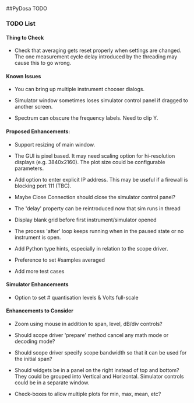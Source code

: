 ##PyDosa TODO

### TODO List

#### Thing to Check

- Check that averaging gets reset properly when settings are
  changed. The one measurement cycle delay introduced by the
  threading may cause this to go wrong.

#### Known Issues

- You can bring up multiple instrument chooser dialogs.

- Simulator window sometimes loses simulator control panel if
  dragged to another screen.

- Spectrum can obscure the frequency labels. Need to clip Y.

#### Proposed Enhancements:

- Support resizing of main window.

- The GUI is pixel based. It may need scaling option for hi-resolution 
  displays (e.g. 3840x2160). The plot size could be configurable parameters.

- Add option to enter explicit IP address. This may be useful if
  a firewall is blocking port 111 (TBC).

- Maybe Close Connection should close the simulator control panel?

- The 'delay' property can be reintroduced now that sim runs in thread

- Display blank grid before first instrument/simulator opened

- The process 'after' loop keeps running when in the paused state
  or no instrument is open.

- Add Python type hints, especially in relation to the scope driver.

- Preference to set #samples averaged

- Add more test cases

#### Simulator Enhancements

- Option to set # quantisation levels & Volts full-scale

#### Enhancements to Consider

- Zoom using mouse in addition to span, level, dB/div controls?

- Should scope driver 'prepare' method cancel any math mode or
  decoding mode?

- Should scope driver specify scope bandwidth so that it can be
  used for the initial span?

- Should widgets be in a panel on the right instead of top and
  bottom? They could be grouped into Vertical and Horizontal.
  Simulator controls could be in a separate window.

- Check-boxes to allow multiple plots for min, max, mean, etc?
